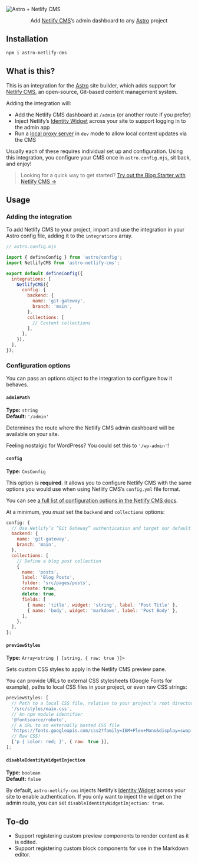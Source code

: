 ![Astro + Netlify CMS](header.png)

<p align="center">
Add <a href="https://www.netlifycms.org/">Netlify CMS</a>’s admin dashboard
to any <a href="https://astro.build/">Astro</a> project
</p>

## Installation

```bash
npm i astro-netlify-cms
```

## What is this?

This is an integration for the [Astro](https://astro.build/) site builder,
which adds support for [Netlify CMS](https://www.netlifycms.org/), an
open-source, Git-based content management system.

Adding the integration will:

- Add the Netlify CMS dashboard at `/admin` (or another route if you prefer)
- Inject Netlify’s [Identity Widget](https://github.com/netlify/netlify-identity-widget) across your site to support logging in to the admin app
- Run a [local proxy server](https://www.netlifycms.org/docs/beta-features/#working-with-a-local-git-repository) in `dev` mode to allow local content updates via the CMS

Usually each of these requires individual set up and configuration. Using this integration, you configure your CMS once in `astro.config.mjs`, sit back, and enjoy!

> Looking for a quick way to get started? [Try out the Blog Starter with Netlify CMS →](https://github.com/delucis/astro-netlify-cms-starter)

## Usage

### Adding the integration

To add Netlify CMS to your project, import and use the integration in your
Astro config file, adding it to the `integrations` array.

```js
// astro.config.mjs

import { defineConfig } from 'astro/config';
import NetlifyCMS from 'astro-netlify-cms';

export default defineConfig({
  integrations: [
    NetlifyCMS({
      config: {
        backend: {
          name: 'git-gateway',
          branch: 'main',
        },
        collections: [
          // Content collections
        ],
      },
    }),
  ],
});
```

### Configuration options

You can pass an options object to the integration to configure how it behaves.

#### `adminPath`

**Type:** `string`  
**Default:** `'/admin'`

Determines the route where the Netlify CMS admin dashboard will be available on your site.

Feeling nostalgic for WordPress? You could set this to `'/wp-admin'`!

#### `config`

**Type:** `CmsConfig`

This option is **required**. It allows you to configure Netlify CMS with the
same options you would use when using Netlify CMS’s `config.yml` file format.

You can see [a full list of configuration options in the Netlify CMS docs](https://www.netlifycms.org/docs/configuration-options/).

At a minimum, you _must_ set the `backend` and `collections` options:

```js
config: {
  // Use Netlify’s “Git Gateway” authentication and target our default branch
  backend: {
    name: 'git-gateway',
    branch: 'main',
  },
  collections: [
    // Define a blog post collection
    {
      name: 'posts',
      label: 'Blog Posts',
      folder: 'src/pages/posts',
      create: true,
      delete: true,
      fields: [
        { name: 'title', widget: 'string', label: 'Post Title' },
        { name: 'body', widget: 'markdown', label: 'Post Body' },
      ],
    },
  ],
};
```

#### `previewStyles`

**Type:** `Array<string | [string, { raw: true }]>`

Sets custom CSS styles to apply in the Netlify CMS preview pane.

You can provide URLs to external CSS stylesheets (Google Fonts for example), paths to local CSS files in your project, or even raw CSS strings:

```js
previewStyles: [
  // Path to a local CSS file, relative to your project’s root directory
  '/src/styles/main.css',
  // An npm module identifier
  '@fontsource/roboto',
  // A URL to an externally hosted CSS file
  'https://fonts.googleapis.com/css2?family=IBM+Plex+Mono&display=swap',
  // Raw CSS!
  ['p { color: red; }', { raw: true }],
];
```

#### `disableIdentityWidgetInjection`

**Type:** `boolean`  
**Default:** `false`

By default, `astro-netlify-cms` injects Netlify’s [Identity Widget](https://github.com/netlify/netlify-identity-widget) across your site to enable authentication. If you only want to inject the widget on the admin route, you can set `disableIdentityWidgetInjection: true`.

## To-do

- Support registering custom preview components to render content as it is edited.
- Support registering custom block components for use in the Markdown editor.
